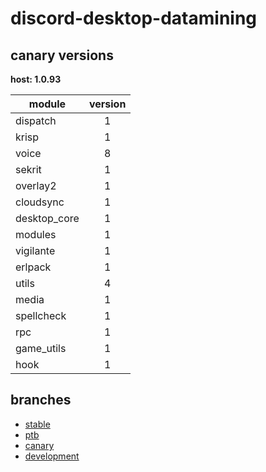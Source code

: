 # discord-desktop-datamining

## canary versions

**host: 1.0.93**

| module | version |
| ------ | :-----: |
| dispatch | 1 |
| krisp | 1 |
| voice | 8 |
| sekrit | 1 |
| overlay2 | 1 |
| cloudsync | 1 |
| desktop_core | 1 |
| modules | 1 |
| vigilante | 1 |
| erlpack | 1 |
| utils | 4 |
| media | 1 |
| spellcheck | 1 |
| rpc | 1 |
| game_utils | 1 |
| hook | 1 |

## branches

- [stable](https://github.com/OpenAsar/discord-desktop-datamining/tree/stable)
- [ptb](https://github.com/OpenAsar/discord-desktop-datamining/tree/ptb)
- [canary](https://github.com/OpenAsar/discord-desktop-datamining/tree/canary)
- [development](https://github.com/OpenAsar/discord-desktop-datamining/tree/development)